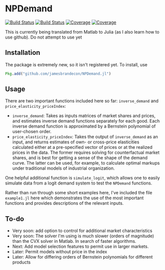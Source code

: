 # NPDemand

[![Build Status](https://travis-ci.com/jamesbrandecon/NPDemand.jl.svg?branch=master)](https://travis-ci.com/jamesbrandecon/NPDemand.jl)
[![Build Status](https://ci.appveyor.com/api/projects/status/github/jamesbrandecon/NPDemand.jl?svg=true)](https://ci.appveyor.com/project/jamesbrandecon/NPDemand-jl)
[![Coverage](https://codecov.io/gh/jamesbrandecon/NPDemand.jl/branch/master/graph/badge.svg)](https://codecov.io/gh/jamesbrandecon/NPDemand.jl)
[![Coverage](https://coveralls.io/repos/github/jamesbrandecon/NPDemand.jl/badge.svg?branch=master)](https://coveralls.io/github/jamesbrandecon/NPDemand.jl?branch=master)

This is currently being translated from Matlab to Julia (as I also learn how to use github). Do not attempt to use yet

## Installation
The package is extremely new, so it isn't registered yet. To install, use
```jl
Pkg.add("github.com/jamesbrandecon/NPDemand.jl")
```

## Usage
There are two important functions included here so far: `inverse_demand` and `price_elasticity_priceIndex`:
- `inverse_demand`: Takes as inputs matrices of market shares and prices, and estimates inverse demand functions separately for each good. Each inverse demand function is approximated by a Bernstein polynomial of user-chosen order.   
- `price_elasticity_priceIndex`: Takes the output of `inverse_demand` as an input, and returns estimates of own- or cross-price elasticities calculated either at a pre-specified vector of prices or at the realized prices in the data. The former requires solving for counterfactual market shares, and is best for getting a sense of the shape of the demand curve. The latter can be used, for example, to calculate optimal markups under traditional models of industrial organization.  

One helpful additional function is `simulate_logit`, which allows one to easily simulate data from a logit demand system to test the `NPDemand` functions.

Rather than run through some short examples here, I've included the file `example1.jl` here which demonstrates the use of the most important functions and provides descriptions of the relevant inputs.

## To-do
- Very soon: add option to control for additional market characteristics
- Very soon: The solver I'm using is much slower (orders of magnitude) than the CVX solver in Matlab. In search of faster algorithms.
- Next: Add model selection features to permit use in larger markets.
- Later: Permit models without price in the index
- Later: Allow for differing orders of Bernstein polynomials for different products
